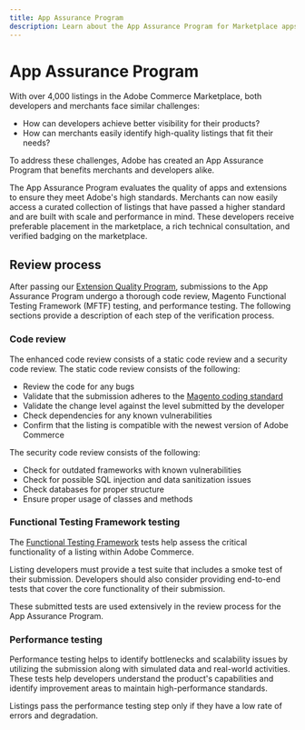 ```yaml
---
title: App Assurance Program
description: Learn about the App Assurance Program for Marketplace apps and extensions for Adobe Commerce.
---
```


# App Assurance Program

With over 4,000 listings in the Adobe Commerce Marketplace, both developers and merchants face similar challenges:

- How can developers achieve better visibility for their products?
- How can merchants easily identify high-quality listings that fit their needs?

To address these challenges, Adobe has created an App Assurance Program that benefits merchants and developers alike.

The App Assurance Program evaluates the quality of apps and extensions to ensure they meet Adobe's high standards. Merchants can now easily access a curated collection of listings that have passed a higher standard and are built with scale and performance in mind. These developers receive preferable placement in the marketplace, a rich technical consultation, and verified badging on the marketplace.

## Review process

After passing our [Extension Quality Program](./extension-quality-program.md), submissions to the App Assurance Program undergo a thorough code review, Magento Functional Testing Framework (MFTF) testing, and performance testing. The following sections provide a description of each step of the verification process.

### Code review

The enhanced code review consists of a static code review and a security code review. The static code review consists of the following:

- Review the code for any bugs
- Validate that the submission adheres to the [Magento coding standard](https://github.com/magento/magento-coding-standard)
- Validate the change level against the level submitted by the developer
- Check dependencies for any known vulnerabilities
- Confirm that the listing is compatible with the newest version of Adobe Commerce

The security code review consists of the following:

- Check for outdated frameworks with known vulnerabilities
- Check for possible SQL injection and data sanitization issues
- Check databases for proper structure
- Ensure proper usage of classes and methods

### Functional Testing Framework testing

The [Functional Testing Framework](https://developer.adobe.com/commerce/testing/functional-testing-framework/) tests help assess the critical functionality of a listing within Adobe Commerce.

Listing developers must provide a test suite that includes a smoke test of their submission. Developers should also consider providing end-to-end tests that cover the core functionality of their submission.

These submitted tests are used extensively in the review process for the App Assurance Program.

### Performance testing

Performance testing helps to identify bottlenecks and scalability issues by utilizing the submission along with simulated data and real-world activities. These tests help developers understand the product's capabilities and identify improvement areas to maintain high-performance standards.

Listings pass the performance testing step only if they have a low rate of errors and degradation.
